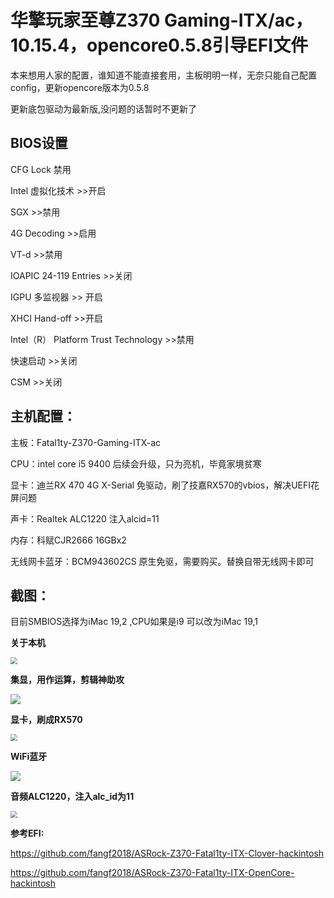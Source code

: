 

# 华擎玩家至尊Z370 Gaming-ITX/ac，10.15.4，opencore0.5.8引导EFI文件

​       本来想用人家的配置，谁知道不能直接套用，主板明明一样，无奈只能自己配置config，更新opencore版本为0.5.8

更新底包驱动为最新版,没问题的话暂时不更新了

## BIOS设置

CFG Lock    禁用

Intel 虚拟化技术    >>开启

SGX     >>禁用

4G Decoding    >>启用

VT-d    >>禁用

IOAPIC 24-119 Entries     >>关闭

IGPU 多监视器      >> 开启

XHCI Hand-off        >>开启

Intel（R） Platform Trust Technology     >>禁用

快速启动   >>关闭

CSM     >>关闭

## 主机配置：

主板：Fatal1ty-Z370-Gaming-ITX-ac

CPU：intel core i5 9400         	    后续会升级，只为亮机，毕竟家境贫寒

显卡：迪兰RX 470 4G X-Serial   	免驱动，刷了技嘉RX570的vbios，解决UEFI花屏问题

声卡：Realtek ALC1220   		      注入alcid=11

内存：科赋CJR2666  				     16GBx2

无线网卡蓝牙：BCM943602CS  原生免驱，需要购买。替换自带无线网卡即可

## 截图：

目前SMBIOS选择为iMac 19,2 ,CPU如果是i9 可以改为iMac 19,1

**关于本机**

<img src="https://emiya.oss-cn-shanghai.aliyuncs.com/%E5%85%B3%E4%BA%8E%E6%9C%AC%E6%9C%BA9400.png" style="zoom:67%;" />

**集显，用作运算，剪辑神助攻**

![](https://emiya.oss-cn-shanghai.aliyuncs.com/%E9%9B%86%E6%98%BE630.png)

**显卡，刷成RX570**

<img src="https://emiya.oss-cn-shanghai.aliyuncs.com/470%E6%98%BE%E5%8D%A1.png" style="zoom: 67%;" />

**WiFi蓝牙**

![](https://emiya.oss-cn-shanghai.aliyuncs.com/WiFi%E8%93%9D%E7%89%99.png)

**音频ALC1220，注入alc_id为11**

<img src="https://emiya.oss-cn-shanghai.aliyuncs.com/z370%E9%9F%B3%E9%A2%91.png" style="zoom:67%;" /> 



**参考EFI:** 

https://github.com/fangf2018/ASRock-Z370-Fatal1ty-ITX-Clover-hackintosh

https://github.com/fangf2018/ASRock-Z370-Fatal1ty-ITX-OpenCore-hackintosh